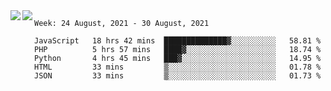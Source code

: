 <a href="https://github.com/anuraghazra/github-readme-stats">
  <img align="left" src="https://github-readme-stats.vercel.app/api?username=Tanesan&count_private=true&show_icons=true" />
</a>
<a href="https://github.com/anuraghazra/github-readme-stats">
  <img align="left" src="https://github-readme-stats.vercel.app/api/top-langs/?username=Tanesan" />
</a>

<!--START_SECTION:waka-->
```text
Week: 24 August, 2021 - 30 August, 2021

JavaScript   18 hrs 42 mins  ██████████████▓░░░░░░░░░░   58.81 % 
PHP          5 hrs 57 mins   ████▓░░░░░░░░░░░░░░░░░░░░   18.74 % 
Python       4 hrs 45 mins   ███▓░░░░░░░░░░░░░░░░░░░░░   14.95 % 
HTML         33 mins         ▒░░░░░░░░░░░░░░░░░░░░░░░░   01.78 % 
JSON         33 mins         ▒░░░░░░░░░░░░░░░░░░░░░░░░   01.73 % 
```
<!--END_SECTION:waka-->
